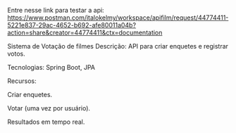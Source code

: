 Entre nesse link para testar a api: 
https://www.postman.com/italokelmy/workspace/apifilm/request/44774411-5221e837-29ac-4652-b692-afe80011a04b?action=share&creator=44774411&ctx=documentation


Sistema de Votação de filmes
Descrição: API para criar enquetes e registrar votos.

Tecnologias: Spring Boot, JPA

Recursos:

Criar enquetes.

Votar (uma vez por usuário).

Resultados em tempo real.
